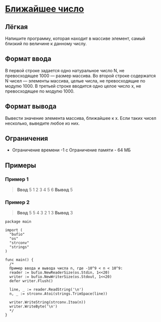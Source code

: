 # [Ближайшее число](https://coderun.yandex.ru/selections/hr-tech-interview/problems/nearest-number)
## Лёгкая

Напишите программу, которая находит в массиве элемент, самый близкий по величине к данному числу.

## Формат ввода
В первой строке задается одно натуральное число  N, не превосходящее 1000 — размер массива. Во второй строке содержатся 
N чисел — элементы массива, целые числа, не превосходящие по модулю 1000. В третьей строке вводится одно целое число 
x, не превосходящее по модулю 1000.

## Формат вывода
Вывести значение элемента массива, ближайшее к x. Если таких чисел несколько, выведите любое из них.

## Ограничения
- Ограничение времени -1 с
Ограничение памяти - 64 МБ

## Примеры
### Пример 1
> **Ввод**
> 5
> 1 2 3 4 5
> 6
> **Вывод**
> 5
### Пример 2
> **Ввод**
> 5
> 5 4 3 2 1
> 3
> **Вывод**
> 3

```
package main

import (
  "bufio"
  "os"
  "strconv"
  "strings"
)

func main() {
  /*
  Пример ввода и вывода числа n, где -10^9 < n < 10^9:
  reader := bufio.NewReaderSize(os.Stdin, 1<<20)
  writer := bufio.NewWriterSize(os.Stdout, 1<<20)
  defer writer.Flush()

  line, _ := reader.ReadString('\n')
  n, _ := strconv.Atoi(strings.TrimSpace(line))

  writer.WriteString(strconv.Itoa(n))
  writer.WriteByte('\n')
  */
}
```